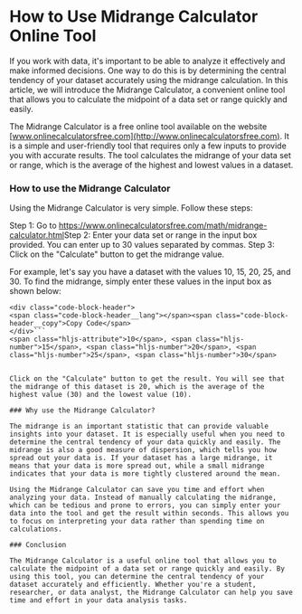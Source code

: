 How to Use Midrange Calculator Online Tool
==========================================

If you work with data, it's important to be able to analyze it effectively and make informed decisions. One way to do this is by determining the central tendency of your dataset accurately using the midrange calculation. In this article, we will introduce the Midrange Calculator, a convenient online tool that allows you to calculate the midpoint of a data set or range quickly and easily.

The Midrange Calculator is a free online tool available on the website [www.onlinecalculatorsfree.com](http://www.onlinecalculatorsfree.com). It is a simple and user-friendly tool that requires only a few inputs to provide you with accurate results. The tool calculates the midrange of your data set or range, which is the average of the highest and lowest values in a dataset.

### How to use the Midrange Calculator

Using the Midrange Calculator is very simple. Follow these steps:

Step 1: Go to <https://www.onlinecalculatorsfree.com/math/midrange-calculator.html>Step 2: Enter your data set or range in the input box provided. You can enter up to 30 values separated by commas. Step 3: Click on the "Calculate" button to get the midrange value.

For example, let's say you have a dataset with the values 10, 15, 20, 25, and 30. To find the midrange, simply enter these values in the input box as shown below:

```
<div class="code-block-header">
<span class="code-block-header__lang"></span><span class="code-block-header__copy">Copy Code</span>
</div>```
<span class="hljs-attribute">10</span>, <span class="hljs-number">15</span>, <span class="hljs-number">20</span>, <span class="hljs-number">25</span>, <span class="hljs-number">30</span>

```
```

Click on the "Calculate" button to get the result. You will see that the midrange of this dataset is 20, which is the average of the highest value (30) and the lowest value (10).

### Why use the Midrange Calculator?

The midrange is an important statistic that can provide valuable insights into your dataset. It is especially useful when you need to determine the central tendency of your data quickly and easily. The midrange is also a good measure of dispersion, which tells you how spread out your data is. If your dataset has a large midrange, it means that your data is more spread out, while a small midrange indicates that your data is more tightly clustered around the mean.

Using the Midrange Calculator can save you time and effort when analyzing your data. Instead of manually calculating the midrange, which can be tedious and prone to errors, you can simply enter your data into the tool and get the result within seconds. This allows you to focus on interpreting your data rather than spending time on calculations.

### Conclusion

The Midrange Calculator is a useful online tool that allows you to calculate the midpoint of a data set or range quickly and easily. By using this tool, you can determine the central tendency of your dataset accurately and efficiently. Whether you're a student, researcher, or data analyst, the Midrange Calculator can help you save time and effort in your data analysis tasks.